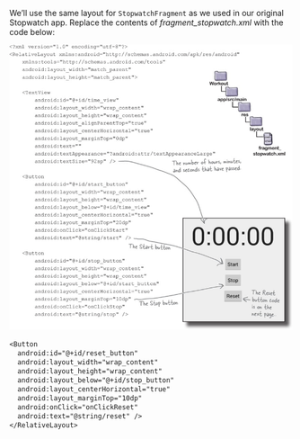 We’ll use the same layout for `StopwatchFragment` as we used in our original Stopwatch app. Replace the contents of *fragment_stopwatch.xml* with the code below:


![](.guides/img/7.png)
```
<Button
  android:id="@+id/reset_button"
  android:layout_width="wrap_content"
  android:layout_height="wrap_content"
  android:layout_below="@+id/stop_button"
  android:layout_centerHorizontal="true"
  android:layout_marginTop="10dp"
  android:onClick="onClickReset"
  android:text="@string/reset" />
</RelativeLayout>
```
